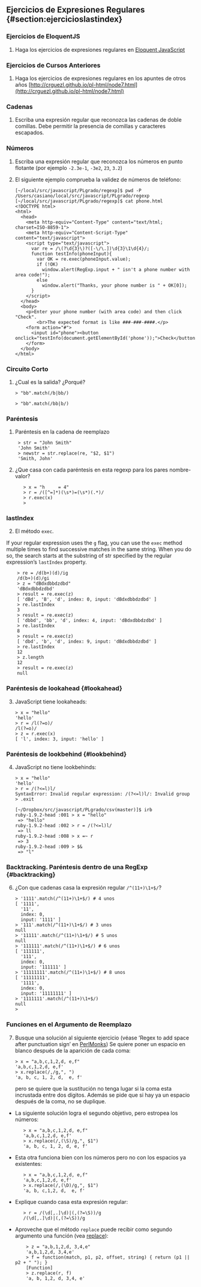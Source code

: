 ## Ejercicios de Expresiones Regulares {#section:ejercicioslastindex}

### Ejercicios de EloquentJS

1. Haga los ejercicios de expresiones regulares en 
[Eloquent JavaScript](http://eloquentjavascript.net/09_regexp.html#h_TcUD2vzyMe)

### Ejercicios de Cursos Anteriores

1. Haga los ejercicios de expresiones regulares en los apuntes de otros años
[http://crguezl.github.io/pl-html/node7.html](http://crguezl.github.io/pl-html/node7.html)

### Cadenas

1.  Escriba una expresión regular que reconozca las cadenas de doble
    comillas. Debe permitir la presencia de comillas y caracteres
    escapados.

### Números
1.  Escriba una expresión regular que reconozca los números en punto flotante (por ejemplo `-2.3e-1`, `-3e2`, `23`, `3.2`)
2.  El siguiente ejemplo comprueba la validez de números de teléfono:

        [~/local/src/javascript/PLgrado/regexp]$ pwd -P
        /Users/casiano/local/src/javascript/PLgrado/regexp
        [~/local/src/javascript/PLgrado/regexp]$ cat phone.html
        <!DOCTYPE html>
        <html>  
          <head>  
            <meta http-equiv="Content-Type" content="text/html; charset=ISO-8859-1">  
            <meta http-equiv="Content-Script-Type" content="text/javascript">  
            <script type="text/javascript">  
              var re = /\(?\d{3}\)?([-\/\.])\d{3}\1\d{4}/;  
              function testInfo(phoneInput){  
                var OK = re.exec(phoneInput.value);  
                if (!OK)  
                  window.alert(RegExp.input + " isn't a phone number with area code!");  
                else
                  window.alert("Thanks, your phone number is " + OK[0]);  
              }  
            </script>  
          </head>  
          <body>  
            <p>Enter your phone number (with area code) and then click "Check".
                <br>The expected format is like ###-###-####.</p>
            <form action="#">  
              <input id="phone"><button onclick="testInfo(document.getElementById('phone'));">Check</button>
            </form>  
          </body>  
        </html>


### Circuito Corto

1.  ¿Cual es la salida? ¿Porqué?

        > "bb".match(/b|bb/)

        > "bb".match(/bb|b/)

### Paréntesis 

1. Paréntesis en la cadena de reemplazo

        > str = "John Smith"
        'John Smith'
        > newstr = str.replace(re, "$2, $1")
        'Smith, John'

11.  ¿Que casa con cada paréntesis en esta regexp para los  pares nombre-valor?

            > x = "h     = 4"
            > r = /([^=]*)(\s*)=(\s*)(.*)/
            > r.exec(x)
            >

### lastIndex

2.  El método `exec`.

  If your regular expression uses the `g` flag, you can use the `exec`
  method multiple times to find successive matches in the same string.
  When you do so, the search starts at the substring of str specified
  by the regular expression’s `lastIndex` property.

        > re = /d(b+)(d)/ig
        /d(b+)(d)/gi
        > z = "dBdxdbbdzdbd"
        'dBdxdbbdzdbd'
        > result = re.exec(z)
        [ 'dBd', 'B', 'd', index: 0, input: 'dBdxdbbdzdbd' ]
        > re.lastIndex
        3
        > result = re.exec(z)
        [ 'dbbd', 'bb', 'd', index: 4, input: 'dBdxdbbdzdbd' ]
        > re.lastIndex
        8
        > result = re.exec(z)
        [ 'dbd', 'b', 'd', index: 9, input: 'dBdxdbbdzdbd' ]
        > re.lastIndex
        12
        > z.length
        12
        > result = re.exec(z)
        null

### Paréntesis de lookahead {#lookahead}

3.  JavaScript tiene lookaheads:

        > x = "hello"
        'hello'
        > r = /l(?=o)/
        /l(?=o)/
        > z = r.exec(x)
        [ 'l', index: 3, input: 'hello' ]

### Paréntesis de lookbehind {#lookbehind}

4.  JavaScript no tiene lookbehinds:

        > x = "hello"
        'hello'
        > r = /(?<=l)l/
        SyntaxError: Invalid regular expression: /(?<=l)l/: Invalid group
        > .exit

        [~/Dropbox/src/javascript/PLgrado/csv(master)]$ irb
        ruby-1.9.2-head :001 > x = "hello"
         => "hello" 
        ruby-1.9.2-head :002 > r = /(?<=l)l/
         => ll 
        ruby-1.9.2-head :008 > x =~ r
         => 3 
        ruby-1.9.2-head :009 > $&
         => "l" 

### Backtracking. Paréntesis **dentro de una RegExp** {#backtracking}

6.  ¿Con que cadenas casa la expresión regular `/^(11+)\1+$/`?

        > '1111'.match(/^(11+)\1+$/) # 4 unos
        [ '1111',
          '11',
          index: 0,
          input: '1111' ]
        > '111'.match(/^(11+)\1+$/) # 3 unos
        null
        > '11111'.match(/^(11+)\1+$/) # 5 unos
        null
        > '111111'.match(/^(11+)\1+$/) # 6 unos
        [ '111111',
          '111',
          index: 0,
          input: '111111' ]
        > '11111111'.match(/^(11+)\1+$/) # 8 unos
        [ '11111111',
          '1111',
          index: 0,
          input: '11111111' ]
        > '1111111'.match(/^(11+)\1+$/)
        null
        > 

### Funciones en el Argumento de Reemplazo

7.  Busque una solución al siguiente ejercicio (véase ’Regex to add
    space after punctuation sign’ en [PerlMonks](http://www.perlmonks.org/?node_id=319742)) Se quiere poner un espacio en
    blanco después de la aparición de cada coma:

        > x = "a,b,c,1,2,d, e,f"
        'a,b,c,1,2,d, e,f'
        > x.replace(/,/g,", ")
        'a, b, c, 1, 2, d,  e, f'

    pero se quiere que la sustitución no tenga lugar si la coma esta
    incrustada entre dos dígitos. Además se pide que si hay ya un
    espacio después de la coma, no se duplique.
  -  La siguiente solución logra el segundo objetivo, pero estropea los números:

            > x = "a,b,c,1,2,d, e,f"
            'a,b,c,1,2,d, e,f'
            > x.replace(/,(\S)/g,", $1")
            'a, b, c, 1, 2, d, e, f'

  -  Esta otra funciona bien con los números pero no con los espacios ya existentes:

            > x = "a,b,c,1,2,d, e,f"
            'a,b,c,1,2,d, e,f'
            > x.replace(/,(\D)/g,", $1")
            'a, b, c,1,2, d,  e, f'

  -  Explique cuando casa esta expresión regular:

            > r = /(\d[,.]\d)|(,(?=\S))/g
            /(\d[,.]\d)|(,(?=\S))/g

  - Aproveche que el método `replace` puede recibir como segundo
    argumento una función (vea
    [replace](https://developer.mozilla.org/en-US/docs/JavaScript/Reference/Global~O~bjects/String/replace)):

            > z = "a,b,1,2,d, 3,4,e"
            'a,b,1,2,d, 3,4,e'
            > f = function(match, p1, p2, offset, string) { return (p1 || p2 + " "); }
            [Function]
            > z.replace(r, f)
            'a, b, 1,2, d, 3,4, e'
